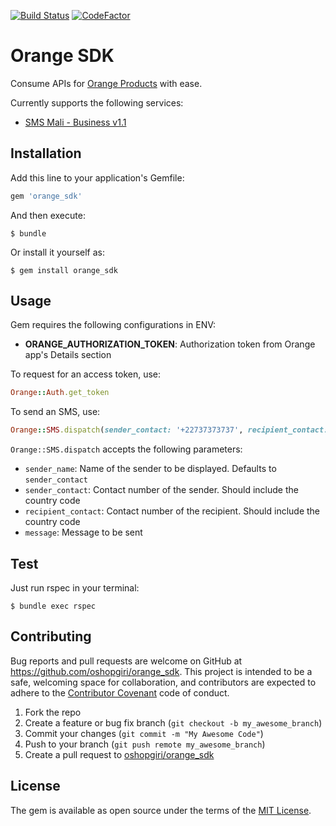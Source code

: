 [![Build Status](https://travis-ci.org/oshopgiri/orange_sdk.svg?branch=master)](https://travis-ci.org/oshopgiri/orange_sdk)
[![CodeFactor](https://www.codefactor.io/repository/github/oshopgiri/orange_sdk/badge)](https://www.codefactor.io/repository/github/oshopgiri/orange_sdk)

# Orange SDK

Consume APIs for [Orange Products](https://developer.orange.com/products/) with ease.

Currently supports the following services:
* [SMS Mali - Business v1.1](https://developer.orange.com/apis/sms-ml)

## Installation

Add this line to your application's Gemfile:

```ruby
gem 'orange_sdk'
```

And then execute:

    $ bundle

Or install it yourself as:

    $ gem install orange_sdk

## Usage

Gem requires the following configurations in ENV:
* **ORANGE_AUTHORIZATION_TOKEN**: Authorization token from Orange app's Details section

To request for an access token, use:
```ruby
Orange::Auth.get_token
```

To send an SMS, use:
```ruby
Orange::SMS.dispatch(sender_contact: '+22737373737', recipient_contact: '+22737373737', message: 'Test SMS') 
```
`Orange::SMS.dispatch` accepts the following parameters:
* `sender_name`: Name of the sender to be displayed. Defaults to `sender_contact`
* `sender_contact`: Contact number of the sender. Should include the country code
* `recipient_contact`: Contact number of the recipient. Should include the country code
* `message`: Message to be sent

## Test

Just run rspec in your terminal:

    $ bundle exec rspec

## Contributing

Bug reports and pull requests are welcome on GitHub at https://github.com/oshopgiri/orange_sdk. This project is intended to be a safe, welcoming space for collaboration, and contributors are expected to adhere to the [Contributor Covenant](http://contributor-covenant.org) code of conduct.

1. Fork the repo
2. Create a feature or bug fix branch (`git checkout -b my_awesome_branch`)
3. Commit your changes (`git commit -m "My Awesome Code"`)
4. Push to your branch (`git push remote my_awesome_branch`)
5. Create a pull request to [oshopgiri/orange_sdk](https://github.com/oshopgiri/orange_sdk)


## License

The gem is available as open source under the terms of the [MIT License](https://opensource.org/licenses/MIT).
